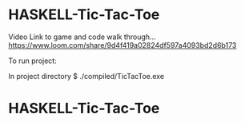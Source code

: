 # HASKELL-Tic-Tac-Toe

Video Link to game and code walk through... https://www.loom.com/share/9d4f419a02824df597a4093bd2d6b173

To run project:

In project directory
$ ./compiled/TicTacToe.exe


# HASKELL-Tic-Tac-Toe
